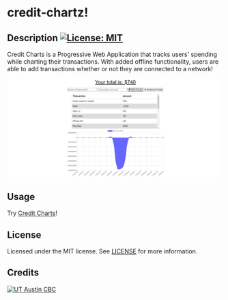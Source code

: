# credit-chartz!  

  ## Description [![License: MIT](https://img.shields.io/badge/License-MIT-yellow.svg?style=flat-square)](https://opensource.org/licenses/MIT)
  
  Credit Charts is a Progressive Web Application that tracks users' spending while charting their transactions. With added offline functionality, users are able to add transactions whether or not they are connected to a network!

  ![Credit-Charts preview](./public/images/preview.png)

  ## Usage

  Try [Credit Charts](https://credit-charts.herokuapp.com/)!

  ## License

  Licensed under the MIT license. See [LICENSE](./LICENSE) for more information.

  ## Credits 

[![UT Austin CBC](https://img.shields.io/badge/-UT%20Austin%20CBC-orange?style=flat-square)](https://techbootcamps.utexas.edu/coding//)

